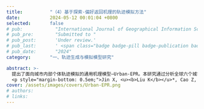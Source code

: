 ```yaml
---
title:          "（4）基于探索-偏好返回机理的轨迹模拟方法"
date:           2024-05-12 00:01:04 +0800
selected:       false
# pub:            "International Journal of Geographical Information Science (IJGIS)"
# pub_pre:        "Submitted to "
# pub_post:       'Under review.'
# pub_last:       ' <span class="badge badge-pill badge-publication badge-success">Spotlight</span>'
# pub_date:       "2024"
category:       "一、轨迹生成与模拟模型研究"

abstract: >-
  提出了面向城市内部个体轨迹模拟的通用机理模型—Urban-EPR。本研究通过分析全球六个城市的轨迹数据集，发现城市内部个体出行中的等待时间分布遵循对数正态分布且可用统一参数拟合；同时，统一机会（UO）模型相比其他常用模型可以更好地描述个体在城市内部的空间选择行为。Urban-EPR融入这些发现，将探索-偏好返回（EPR）框架中的等待时间采样部分替换为基于对数正态分布的采样，并在探索阶段使用UO模型来选择下一个位置。基于多种数据集及对比方法的实验显示了Urban-EPR模型在模拟城市内部个体轨迹方面的有效性。
  <p style="margin-bottom: 0.5em;">Jin X, <u><b>Liu K</b></u>*, Cao Z, Yin L, Luo Y, Zhao X. Urban-EPR: A universal model for simulating intra-urban human mobility[J]. International Journal of Geographical Information Science, 2024.（中科院一区SCI）</p>
cover: /assets/images/covers/Urban-EPR.png
# authors:
# links:
---
```

